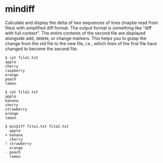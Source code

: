 # mindiff

Calculate and display the delta of two sequences of lines (maybe read from files) with simplified diff format.
The output format is something like "diff with full context".
The entire contents of the second file are displayed alongside add, delete, or change markers.
This helps you to grasp the change from the old file to the new file, i.e., which lines of the first file have changed to become the second file.

```shell
$ cat file1.txt
apple
cherry
raspberry
orange
peach
lemon

$ cat file2.txt
apple
banana
cherry
strawberry
orange
lemon

$ mindiff file1.txt file2.txt
  apple
+ banana
  cherry
! strawberry
  orange
- peach
  lemon
```
